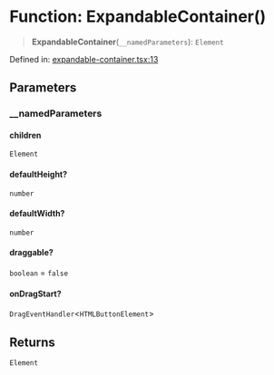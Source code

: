 # Function: ExpandableContainer()

> **ExpandableContainer**(`__namedParameters`): `Element`

Defined in: [expandable-container.tsx:13](https://github.com/GeoDaCenter/openassistant/blob/1b6e044b8153114911daa09cb063c51a2d620732/packages/common/src/expandable-container.tsx#L13)

## Parameters

### \_\_namedParameters

#### children

`Element`

#### defaultHeight?

`number`

#### defaultWidth?

`number`

#### draggable?

`boolean` = `false`

#### onDragStart?

`DragEventHandler`\<`HTMLButtonElement`\>

## Returns

`Element`
